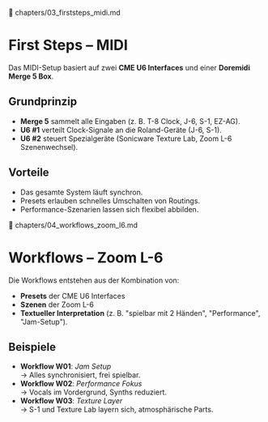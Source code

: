 📄 chapters/03_firststeps_midi.md
# First Steps – MIDI

Das MIDI-Setup basiert auf zwei **CME U6 Interfaces** und einer **Doremidi Merge 5 Box**.

## Grundprinzip
- **Merge 5** sammelt alle Eingaben (z. B. T-8 Clock, J-6, S-1, EZ-AG).
- **U6 #1** verteilt Clock-Signale an die Roland-Geräte (J-6, S-1).
- **U6 #2** steuert Spezialgeräte (Sonicware Texture Lab, Zoom L-6 Szenenwechsel).

## Vorteile
- Das gesamte System läuft synchron.
- Presets erlauben schnelles Umschalten von Routings.
- Performance-Szenarien lassen sich flexibel abbilden.

📄 chapters/04_workflows_zoom_l6.md
# Workflows – Zoom L-6

Die Workflows entstehen aus der Kombination von:
- **Presets** der CME U6 Interfaces
- **Szenen** der Zoom L-6
- **Textueller Interpretation** (z. B. "spielbar mit 2 Händen", "Performance", "Jam-Setup").

## Beispiele
- **Workflow W01**: *Jam Setup*  
  → Alles synchronisiert, frei spielbar.  
- **Workflow W02**: *Performance Fokus*  
  → Vocals im Vordergrund, Synths reduziert.  
- **Workflow W03**: *Texture Layer*  
  → S-1 und Texture Lab layern sich, atmosphärische Parts.